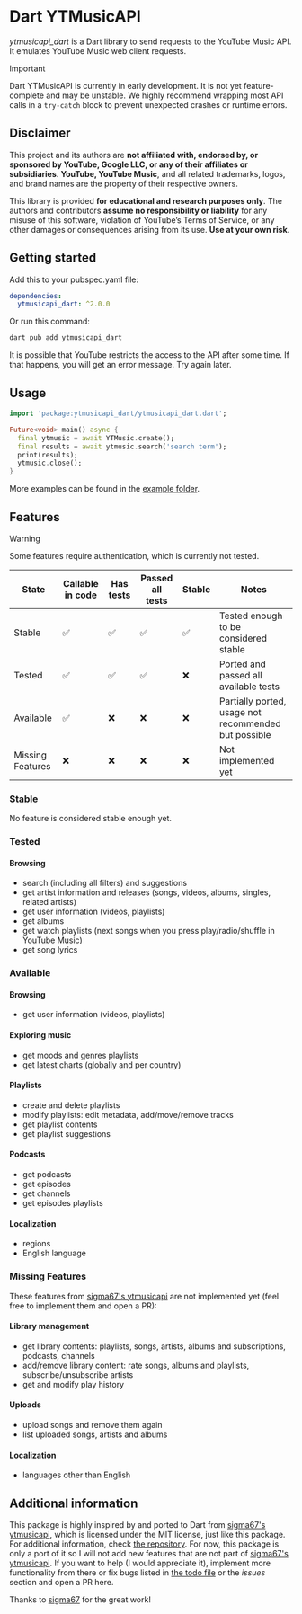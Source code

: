 <!-- markdownlint-disable MD024 -->

# Dart YTMusicAPI

_ytmusicapi_dart_ is a Dart library to send requests to the YouTube Music API. It emulates YouTube Music web client requests.

> [!IMPORTANT]
> Dart YTMusicAPI is currently in early development.
> It is not yet feature-complete and may be unstable.
> We highly recommend wrapping most API calls in a `try-catch` block to prevent unexpected crashes or runtime errors.

## Disclaimer

This project and its authors are **not affiliated with, endorsed by, or sponsored by YouTube, Google LLC, or any of their affiliates or subsidiaries**.
**YouTube, YouTube Music**, and all related trademarks, logos, and brand names are the property of their respective owners.

This library is provided **for educational and research purposes only**.
The authors and contributors **assume no responsibility or liability** for any misuse of this software, violation of YouTube’s Terms of Service, or any other damages or consequences arising from its use. **Use at your own risk**.

## Getting started

Add this to your pubspec.yaml file:

```yaml
dependencies:
  ytmusicapi_dart: ^2.0.0
```

Or run this command:

```sh
dart pub add ytmusicapi_dart
```

It is possible that YouTube restricts the access to the API after some time. If that happens, you will get an error message. Try again later.

## Usage

```dart
import 'package:ytmusicapi_dart/ytmusicapi_dart.dart';

Future<void> main() async {
  final ytmusic = await YTMusic.create();
  final results = await ytmusic.search('search term');
  print(results);
  ytmusic.close();
}
```

More examples can be found in the [example folder](/example/).

## Features

> [!WARNING]
> Some features require authentication, which is currently not tested.

| State            | Callable in code   | Has tests          | Passed all tests   | Stable             | Notes                                                |
| ---------------- | ------------------ | ------------------ | ------------------ | ------------------ | ---------------------------------------------------- |
| Stable           | :white_check_mark: | :white_check_mark: | :white_check_mark: | :white_check_mark: | Tested enough to be considered stable                |
| Tested           | :white_check_mark: | :white_check_mark: | :white_check_mark: | :x:                | Ported and passed all available tests                |
| Available        | :white_check_mark: | :x:                | :x:                | :x:                | Partially ported, usage not recommended but possible |
| Missing Features | :x:                | :x:                | :x:                | :x:                | Not implemented yet                                  |

### Stable

No feature is considered stable enough yet.

### Tested

#### Browsing

- search (including all filters) and suggestions
- get artist information and releases (songs, videos, albums, singles, related artists)
- get user information (videos, playlists)
- get albums
- get watch playlists (next songs when you press play/radio/shuffle in YouTube Music)
- get song lyrics

### Available

#### Browsing

- get user information (videos, playlists)

#### Exploring music

- get moods and genres playlists
- get latest charts (globally and per country)

#### Playlists

- create and delete playlists
- modify playlists: edit metadata, add/move/remove tracks
- get playlist contents
- get playlist suggestions

#### Podcasts

- get podcasts
- get episodes
- get channels
- get episodes playlists

#### Localization

- regions
- English language

### Missing Features

These features from [sigma67's ytmusicapi](https://github.com/sigma67/ytmusicapi) are not implemented yet (feel free to implement them and open a PR):

#### Library management

- get library contents: playlists, songs, artists, albums and subscriptions, podcasts, channels
- add/remove library content: rate songs, albums and playlists, subscribe/unsubscribe artists
- get and modify play history

#### Uploads

- upload songs and remove them again
- list uploaded songs, artists and albums

#### Localization

- languages other than English

## Additional information

This package is highly inspired by and ported to Dart from [sigma67's ytmusicapi](https://github.com/sigma67/ytmusicapi), which is licensed under the MIT license, just like this package.
For additional information, check [the repository](https://github.com/sigma67/ytmusicapi).
For now, this package is only a port of it so I will not add new features that are not part of [sigma67's ytmusicapi](https://github.com/sigma67/ytmusicapi).
If you want to help (I would appreciate it), implement more functionality from there or fix bugs listed in [the todo file](/TODO.md) or the _issues_ section and open a PR here.

Thanks to [sigma67](https://github.com/sigma67) for the great work!
